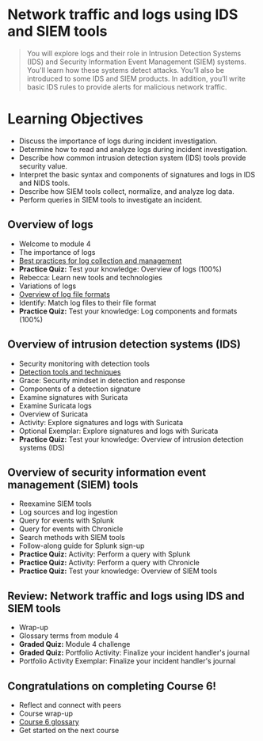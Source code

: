 # Network traffic and logs using IDS and SIEM tools
> You will explore logs and their role in Intrusion Detection Systems (IDS) and Security Information Event Management (SIEM) systems. You'll learn how these systems detect attacks. You’ll also be introduced to some IDS and SIEM products. In addition, you’ll write basic IDS rules to provide alerts for malicious network traffic.
# Learning Objectives
- Discuss the importance of logs during incident investigation.
- Determine how to read and analyze logs during incident investigation.
- Describe how common intrusion detection system (IDS) tools provide security value.
- Interpret the basic syntax and components of signatures and logs in IDS and NIDS tools.
- Describe how SIEM tools collect, normalize, and analyze log data.
- Perform queries in SIEM tools to investigate an incident.
## Overview of logs
- Welcome to module 4
- The importance of logs
- [Best practices for log collection and management](https://github.com/KailaniBailey/Google-Cybersecurity-Professional-Certificate/tree/main/Course%206:%20Sound%20the%20Alarm:%20Detection%20and%20Response/Network%20traffic%20and%20logs%20using%20IDS%20and%20SIEM%20tools/Best%20practices%20for%20log%20collection%20and%20management)
- **Practice Quiz:** Test your knowledge: Overview of logs (100%)
- Rebecca: Learn new tools and technologies
- Variations of logs
- [Overview of log file formats](https://github.com/KailaniBailey/Google-Cybersecurity-Professional-Certificate/tree/main/Course%206:%20Sound%20the%20Alarm:%20Detection%20and%20Response/Network%20traffic%20and%20logs%20using%20IDS%20and%20SIEM%20tools/Overview%20of%20log%20file%20formats)
- Identify: Match log files to their file format
- **Practice Quiz:** Test your knowledge: Log components and formats (100%)
## Overview of intrusion detection systems (IDS)
- Security monitoring with detection tools
- [Detection tools and techniques](https://github.com/KailaniBailey/Google-Cybersecurity-Professional-Certificate/tree/main/Course%206:%20Sound%20the%20Alarm:%20Detection%20and%20Response/Network%20traffic%20and%20logs%20using%20IDS%20and%20SIEM%20tools/Detection%20tools%20and%20techniques)
- Grace: Security mindset in detection and response
- Components of a detection signature
- Examine signatures with Suricata
- Examine Suricata logs
- Overview of Suricata
- Activity: Explore signatures and logs with Suricata
- Optional Exemplar: Explore signatures and logs with Suricata
- **Practice Quiz:** Test your knowledge: Overview of intrusion detection systems (IDS)
## Overview of security information event management (SIEM) tools
- Reexamine SIEM tools
- Log sources and log ingestion
- Query for events with Splunk
- Query for events with Chronicle
- Search methods with SIEM tools
- Follow-along guide for Splunk sign-up
- **Practice Quiz:** Activity: Perform a query with Splunk
- **Practice Quiz:** Activity: Perform a query with Chronicle
- **Practice Quiz:** Test your knowledge: Overview of SIEM tools
## Review: Network traffic and logs using IDS and SIEM tools
- Wrap-up
- Glossary terms from module 4
- **Graded Quiz:** Module 4 challenge
- **Graded Quiz:** Portfolio Activity: Finalize your incident handler's journal
- Portfolio Activity Exemplar: Finalize your incident handler's journal
## Congratulations on completing Course 6!
- Reflect and connect with peers
- Course wrap-up
- [Course 6 glossary](https://github.com/KailaniBailey/Google-Cybersecurity-Professional-Certificate/blob/main/Course%206%3A%20Sound%20the%20Alarm%3A%20Detection%20and%20Response/Network%20traffic%20and%20logs%20using%20IDS%20and%20SIEM%20tools/Course%206%20glossary.pdf)
- Get started on the next course

